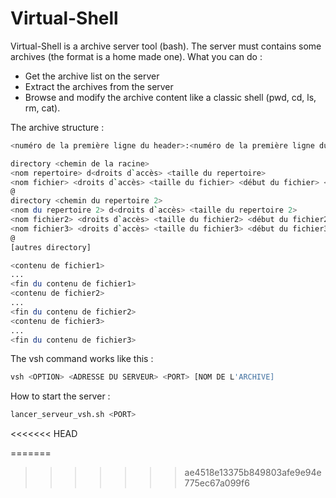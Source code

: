 # Virtual-Shell

Virtual-Shell is a archive server tool (bash). The server must contains some archives (the format is a home made one).
What you can do :

+ Get the archive list on the server
+ Extract the archives from the server
+ Browse and modify the archive content like a classic shell (pwd, cd, ls, rm, cat). 

The archive structure :

```bash
<numéro de la première ligne du header>:<numéro de la première ligne du body>

directory <chemin de la racine>
<nom repertoire> d<droits d`accès> <taille du repertoire>
<nom fichier> <droits d`accès> <taille du fichier> <début du fichier> <nb lignes>
@
directory <chemin du repertoire 2>
<nom du repertoire 2> d<droits d`accès> <taille du repertoire 2>
<nom fichier2> <droits d`accès> <taille du fichier2> <début du fichier2> <nb lignes>
<nom fichier3> <droits d`accès> <taille du fichier3> <début du fichier3> <nb lignes>
@
[autres directory]

<contenu de fichier1>
...
<fin du contenu de fichier1>
<contenu de fichier2>
...
<fin du contenu de fichier2>
<contenu de fichier3>
...
<fin du contenu de fichier3>
```

The vsh command works like this :
```bash
vsh <OPTION> <ADRESSE DU SERVEUR> <PORT> [NOM DE L'ARCHIVE]
```

How to start the server :
```bash
lancer_serveur_vsh.sh <PORT>
```
<<<<<<< HEAD

=======
>>>>>>> ae4518e13375b849803afe9e94e775ec67a099f6
